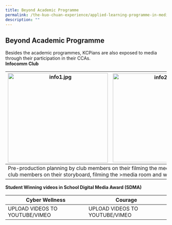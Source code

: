 ```yaml
---
title: Beyond Academic Programme
permalink: /the-kuo-chuan-experience/applied-learning-programme-in-media-literacy/beyond-academic-programme/
description: ""
---
```

## Beyond Academic Programme


Besides the academic programmes, KCPians are also exposed to media through their participation in their CCAs.  
**Infocomm Club**


<table>
<thead>
  <tr>
    <th><img src="https://kuochuanpresbyteriansec.moe.edu.sg/qql/slot/u177/Distinctive%20Programme/ALP/info1.jpg" alt="info1.jpg" width="312" height="279"></th>
    <th><img src="https://kuochuanpresbyteriansec.moe.edu.sg/qql/slot/u177/Distinctive%20Programme/ALP/info2.jpg" alt="info2.jpg" width="312" height="277"></th>
    <th><img src="https://kuochuanpresbyteriansec.moe.edu.sg/qql/slot/u177/Distinctive%20Programme/ALP/info3.jpg" alt="info3.jpg" width="296" height="278"></th>
  </tr>
</thead>
<tbody>
  <tr>
    <td colspan="3">Pre-production planning by club members on their filming the media room and working on the Pre-production planning by club members on their storyboard,  filming the &gt;media room and working on the  post-production editing of their video.</td>
  </tr>
</tbody>
</table>

**Student Winning videos in School Digital Media Award (SDMA)**


<table>
<thead>
  <tr>
    <th>Cyber Wellness<br></th>
    <th>Courage<br></th>
  </tr>
</thead>
<tbody>
  <tr>
    <td>UPLOAD VIDEOS TO YOUTUBE/VIMEO</td>
    <td>UPLOAD VIDEOS TO YOUTUBE/VIMEO</td>
  </tr>
</tbody>
</table>